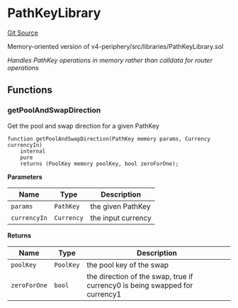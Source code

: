 # PathKeyLibrary
[Git Source](https://github.com/z0r0z/v4-router/blob/3ca8e002a9f3fc72b979853144fa3c49aa37eb54/src/libraries/PathKey.sol)

Memory-oriented version of v4-periphery/src/libraries/PathKeyLibrary.sol

*Handles PathKey operations in memory rather than calldata for router operations*


## Functions
### getPoolAndSwapDirection

Get the pool and swap direction for a given PathKey


```solidity
function getPoolAndSwapDirection(PathKey memory params, Currency currencyIn)
    internal
    pure
    returns (PoolKey memory poolKey, bool zeroForOne);
```
**Parameters**

|Name|Type|Description|
|----|----|-----------|
|`params`|`PathKey`|the given PathKey|
|`currencyIn`|`Currency`|the input currency|

**Returns**

|Name|Type|Description|
|----|----|-----------|
|`poolKey`|`PoolKey`|the pool key of the swap|
|`zeroForOne`|`bool`|the direction of the swap, true if currency0 is being swapped for currency1|


